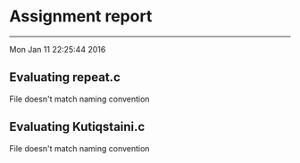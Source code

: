 # Assignment report
---
Mon Jan 11 22:25:44 2016

## Evaluating repeat.c

File doesn't match naming convention

## Evaluating Kutiqstaini.c

File doesn't match naming convention

